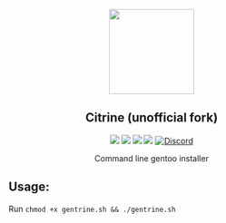 <p align="center">
  <a href="https://github.com/SomethingGeneric">
    <img src="https://github.com/crystal-linux/branding/blob/main/icons/crystal-logo-minimal-gentrine.png?raw=true alt="Logo" width="150" height="150">
  </a>
</p>
<p align="center"> 
<h2 align="center"> Citrine (unofficial fork)</h2>
</p>
<p align="center">
<img src=https://img.shields.io/github/stars/SomethingGeneric/gentrine?style=flat&color=a900ff&logo=Github />
<img src=https://img.shields.io/github/forks/SomethingGeneric/gentrine?style=flat&color=a900ff&logo=Github />
<img src=https://img.shields.io/github/issues/SomethingGeneric/gentrine?style=flat&color=a900ff&logo=Github />
<img src=https://img.shields.io/github/issues-pr/SomethingGeneric/gentrine?style=flat&color=a900ff&logo=Github />
<a href="https://discord.gg/yp4xpZeAgW"><img alt="Discord" src="https://img.shields.io/discord/825473796227858482?color=blue&label=Discord&logo=Discord&logoColor=white"?link=https://discord.gg/yp4xpZeAgW&link=https://discord.gg/yp4xpZeAgW> </p></a>
<p align="center"> Command line gentoo installer </p>


## Usage:
Run `chmod +x gentrine.sh && ./gentrine.sh`
